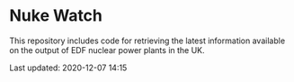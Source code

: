 # Nuke Watch

This repository includes code for retrieving the latest information available on the output of EDF nuclear power plants in the UK.

Last updated: 2020-12-07 14:15